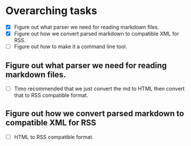 # Overarching tasks
- [x] Figure out what parser we need for reading markdown files. 
- [x] Figure out how we convert parsed markdown to compatible XML for RSS.
- [ ] Figure out how to make it a command line tool. 

## Figure out what parser we need for reading markdown files.
- [ ] Timo recommended that we just convert the md to HTML then convert that to RSS compatible format. 

## Figure out how we convert parsed markdown to compatible XML for RSS
- [ ] HTML to RSS compatible format. 
